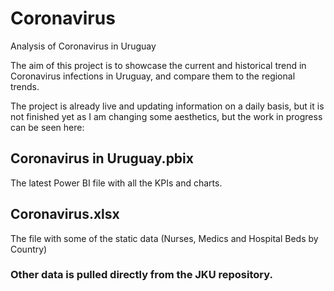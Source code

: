 # Coronavirus
Analysis of Coronavirus in Uruguay

The aim of this project is to showcase the current and historical trend in Coronavirus infections in Uruguay, and compare them to the regional trends.

The project is already live and updating information on a daily basis, but it is not finished yet as I am changing some aesthetics, but the work in progress can be seen here:  


## Coronavirus in Uruguay.pbix

The latest Power BI file with all the KPIs and charts.


## Coronavirus.xlsx

The file with some of the static data (Nurses, Medics and Hospital Beds by Country)


### Other data is pulled directly from the JKU repository.
